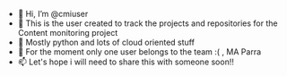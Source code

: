 - 👋 Hi, I’m @cmiuser
- 👀 This is the user created to track the projects and repositories for the Content monitoring project
- 🌱 Mostly python and lots of cloud oriented stuff
- 💞️ For the moment only one user belongs to the team :( , MA Parra
- 📫 Let's hope i will need to share this with someone soon!!

<!---
cmiuser/cmiuser is a ✨ special ✨ repository because its `README.md` (this file) appears on your GitHub profile.
You can click the Preview link to take a look at your changes.
--->
